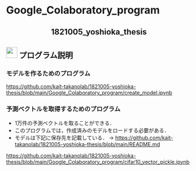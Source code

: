 # Google_Colaboratory_program
<h2 align="center">1821005_yoshioka_thesis</h2>


## <img src="https://icooon-mono.com/i/icon_16004/icon_160041_64.png" height="30px;" /> プログラム説明

### モデルを作るためのプログラム
https://github.com/kait-takanolab/1821005-yoshioka-thesis/blob/main/Google_Colaboratory_program/create_model.ipynb

### 予測ベクトルを取得するためのプログラム
- 1万件の予測ベクトルを取ることができる．
- このプログラムでは，作成済みのモデルをロードする必要がある．
- モデルは下記に保存先を記載している．
-> https://github.com/kait-takanolab/1821005-yoshioka-thesis/blob/main/README.md

https://github.com/kait-takanolab/1821005-yoshioka-thesis/blob/main/Google_Colaboratory_program/cifar10_vector_pickle.ipynb

